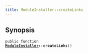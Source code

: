 ```yaml
---
title: ModuleInstaller::createLinks
---
```


## Synopsis

<code>public function <b><a href="ModuleInstaller">ModuleInstaller</a>::createLinks</b>()</code>

